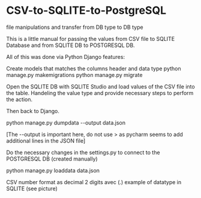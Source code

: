 # CSV-to-SQLITE-to-PostgreSQL
 file manipulations and transfer from DB type to DB type


This is a little manual for passing the values from CSV file to SQLITE Database
and from SQLITE DB to POSTGRESQL DB.

All of this was done via Python Django features:

Create models that matches the columns header and data type
python manage.py makemigrations
python manage.py migrate

Open the SQLITE DB with SQLITE Studio and load values of the CSV file into the table.
Handeling the value type and provide necessary steps to perform the action.

Then back to Django.

python manage.py dumpdata --output data.json

[The --output is important here, do not use > as pycharm seems to add additional lines in the JSON file]

Do the necessary changes in the settings.py to connect to the POSTGRESQL DB (created manually) 

python manage.py loaddata data.json

CSV number format as decimal 2 digits avec (.)
example of datatype in SQLITE (see picture)


